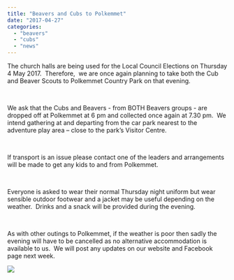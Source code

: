 ```yaml
---
title: "Beavers and Cubs to Polkemmet"
date: "2017-04-27"
categories: 
  - "beavers"
  - "cubs"
  - "news"
---
```


The church halls are being used for the Local Council Elections on Thursday 4 May 2017.  Therefore,  we are once again planning to take both the Cub and Beaver Scouts to Polkemmet Country Park on that evening.

 

We ask that the Cubs and Beavers - from BOTH Beavers groups - are dropped off at Polkemmet at 6 pm and collected once again at 7.30 pm.  We intend gathering at and departing from the car park nearest to the adventure play area – close to the park’s Visitor Centre.

 

If transport is an issue please contact one of the leaders and arrangements will be made to get any kids to and from Polkemmet.

 

Everyone is asked to wear their normal Thursday night uniform but wear sensible outdoor footwear and a jacket may be useful depending on the weather.  Drinks and a snack will be provided during the evening.

 

As with other outings to Polkemmet, if the weather is poor then sadly the evening will have to be cancelled as no alternative accommodation is available to us.  We will post any updates on our website and Facebook page next week.

[![](https://7thwhitburnscouts.org.uk/wp-content/uploads/2022/01/02033-polkemmet.jpg?w=300&h=169)](https://7thwhitburnscouts.org.uk/wp-content/uploads/2022/01/02033-polkemmet.jpg)
